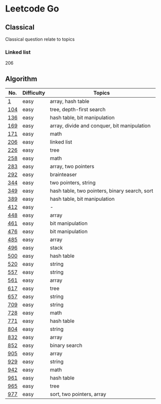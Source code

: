 # Leetcode Go
## Classical 
Classical question relate to topics   

### Linked list  
206


## Algorithm 

No. | Difficulty | Topics
----|----|----
[1](./algs/1.go)|easy|array, hash table
[104](./algs/104.go) | easy | tree, depth-first search
[136](./algs/136.go) | easy | hash table, bit manipulation
[169](./algs/169.go) | easy | array, divide and conquer, bit manipulation
[171](./algs/171.go) | easy | math
[206](./algs/206.go) | easy | linked list
[226](./algs/226.go) | easy | tree
[258](./algs/258.go) | easy | math
[283](./algs/283.go) | easy | array, two pointers
[292](./algs/292.go) | easy | brainteaser
[344](./algs/344.go) | easy | two pointers, string
[349](./algs/349.go) | easy | hash table, two pointers, binary search, sort
[389](./algs/389.go) | easy | hash table, bit manipulation
[412](./algs/412.go) | easy | -
[448](./algs/448.go) | easy | array
[461](./algs/461.go) | easy | bit manipulation
[476](./algs/476.go) | easy | bit manipulation 
[485](./algs/485.go) | easy | array
[496](./algs/496.go) | easy | stack
[500](./algs/500.go) | easy | hash table
[520](./algs/520.go) | easy | string
[557](./algs/557.go) | easy | string
[561](./algs/561.go) | easy | array
[617](./algs/617.go) | easy | tree
[657](./algs/657.go) | easy | string
[709](./algs/709.go) | easy | string
[728](./algs/728.go) | easy | math 
[771](./algs/771.go) | easy | hash table
[804](./algs/804.go) | easy | string
[832](./algs/832.go) | easy | array  
[852](./algs/852.go) | easy | binary search 
[905](./algs/905.go) | easy | array 
[929](./algs/929.go) | easy | string 
[942](./algs/942.go) | easy | math 
[961](./algs/961.go) | easy | hash table
[965](./algs/965.go) | easy | tree
[977](./algs/977.go) | easy | sort, two pointers, array 